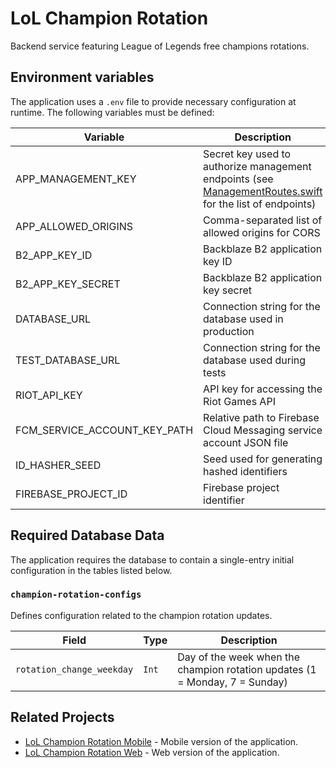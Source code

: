 # LoL Champion Rotation

Backend service featuring League of Legends free champions rotations.

## Environment variables

The application uses a `.env` file to provide necessary configuration at runtime. The following variables must be defined:

| Variable                      | Description |
|-------------------------------|-------------|
| APP_MANAGEMENT_KEY            | Secret key used to authorize management endpoints (see [ManagementRoutes.swift](Sources/App/Routes/ManagementRoutes.swift) for the list of endpoints)
| APP_ALLOWED_ORIGINS           | Comma-separated list of allowed origins for CORS
| B2_APP_KEY_ID                 | Backblaze B2 application key ID
| B2_APP_KEY_SECRET             | Backblaze B2 application key secret
| DATABASE_URL                  | Connection string for the database used in production
| TEST_DATABASE_URL             | Connection string for the database used during tests
| RIOT_API_KEY                  | API key for accessing the Riot Games API
| FCM_SERVICE_ACCOUNT_KEY_PATH  | Relative path to Firebase Cloud Messaging service account JSON file
| ID_HASHER_SEED                | Seed used for generating hashed identifiers
| FIREBASE_PROJECT_ID           | Firebase project identifier

## Required Database Data

The application requires the database to contain a single-entry initial configuration in the tables listed below.

### `champion-rotation-configs`

Defines configuration related to the champion rotation updates.

| Field | Type | Description |
|-------|------|-------------|
| `rotation_change_weekday` | `Int` | Day of the week when the champion rotation updates (1 = Monday, 7 = Sunday) |

## Related Projects

- [LoL Champion Rotation Mobile](https://github.com/tomwyr/lol-champion-rotation-mobile) - Mobile version of the application.
- [LoL Champion Rotation Web](https://github.com/tomwyr/lol-champion-rotation-web) - Web version of the application.
